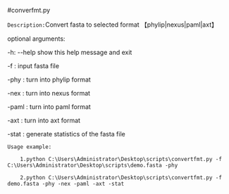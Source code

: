 #converfmt.py

`Description:`Convert fasta to selected format 【phylip|nexus|paml|axt】

optional arguments:

  -h: --help  show this help message and exit
  
  -f :     input fasta file
  
  -phy :       turn into phylip format
  
  -nex  :      turn into nexus format
  
  -paml  :     turn into paml format
  
  -axt  :      turn into axt format
  
  -stat :      generate statistics of the fasta file

`Usage example:`

        1.python C:\Users\Administrator\Desktop\scripts\convertfmt.py -f C:\Users\Administrator\Desktop\scripts\demo.fasta -phy

        2.python C:\Users\Administrator\Desktop\scripts\convertfmt.py -f demo.fasta -phy -nex -paml -axt -stat
